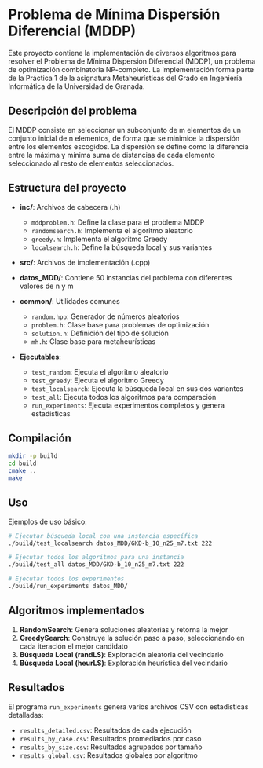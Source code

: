 # Problema de Mínima Dispersión Diferencial (MDDP)

Este proyecto contiene la implementación de diversos algoritmos para resolver el Problema de Mínima Dispersión Diferencial (MDDP), un problema de optimización combinatoria NP-completo. La implementación forma parte de la Práctica 1 de la asignatura Metaheurísticas del Grado en Ingeniería Informática de la Universidad de Granada.

## Descripción del problema

El MDDP consiste en seleccionar un subconjunto de m elementos de un conjunto inicial de n elementos, de forma que se minimice la dispersión entre los elementos escogidos. La dispersión se define como la diferencia entre la máxima y mínima suma de distancias de cada elemento seleccionado al resto de elementos seleccionados.

## Estructura del proyecto

- **inc/**: Archivos de cabecera (.h)
  - `mddproblem.h`: Define la clase para el problema MDDP
  - `randomsearch.h`: Implementa el algoritmo aleatorio
  - `greedy.h`: Implementa el algoritmo Greedy
  - `localsearch.h`: Define la búsqueda local y sus variantes

- **src/**: Archivos de implementación (.cpp)

- **datos_MDD/**: Contiene 50 instancias del problema con diferentes valores de n y m

- **common/**: Utilidades comunes
  - `random.hpp`: Generador de números aleatorios
  - `problem.h`: Clase base para problemas de optimización
  - `solution.h`: Definición del tipo de solución
  - `mh.h`: Clase base para metaheurísticas

- **Ejecutables**:
  - `test_random`: Ejecuta el algoritmo aleatorio
  - `test_greedy`: Ejecuta el algoritmo Greedy
  - `test_localsearch`: Ejecuta la búsqueda local en sus dos variantes
  - `test_all`: Ejecuta todos los algoritmos para comparación
  - `run_experiments`: Ejecuta experimentos completos y genera estadísticas

## Compilación

```bash
mkdir -p build
cd build
cmake ..
make
```

## Uso

Ejemplos de uso básico:

```bash
# Ejecutar búsqueda local con una instancia específica
./build/test_localsearch datos_MDD/GKD-b_10_n25_m7.txt 222

# Ejecutar todos los algoritmos para una instancia
./build/test_all datos_MDD/GKD-b_10_n25_m7.txt 222

# Ejecutar todos los experimentos
./build/run_experiments datos_MDD/
```

## Algoritmos implementados

1. **RandomSearch**: Genera soluciones aleatorias y retorna la mejor
2. **GreedySearch**: Construye la solución paso a paso, seleccionando en cada iteración el mejor candidato
3. **Búsqueda Local (randLS)**: Exploración aleatoria del vecindario
4. **Búsqueda Local (heurLS)**: Exploración heurística del vecindario

## Resultados

El programa `run_experiments` genera varios archivos CSV con estadísticas detalladas:
- `results_detailed.csv`: Resultados de cada ejecución
- `results_by_case.csv`: Resultados promediados por caso
- `results_by_size.csv`: Resultados agrupados por tamaño
- `results_global.csv`: Resultados globales por algoritmo
